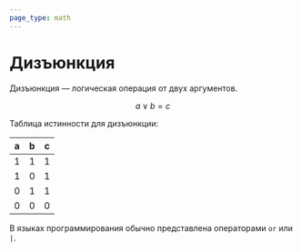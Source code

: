 ```yaml
---
page_type: math
---
```


# Дизъюнкция

Дизъюнкция — логическая операция от двух аргументов.

$$
a \lor b = c
$$

Таблица истинности для дизъюнкции:

| a | b | c |
|---|---|---|
| 1 | 1 | 1 |
| 1 | 0 | 1 |
| 0 | 1 | 1 |
| 0 | 0 | 0 |

В языках программирования обычно представлена операторами `or` или `|`.